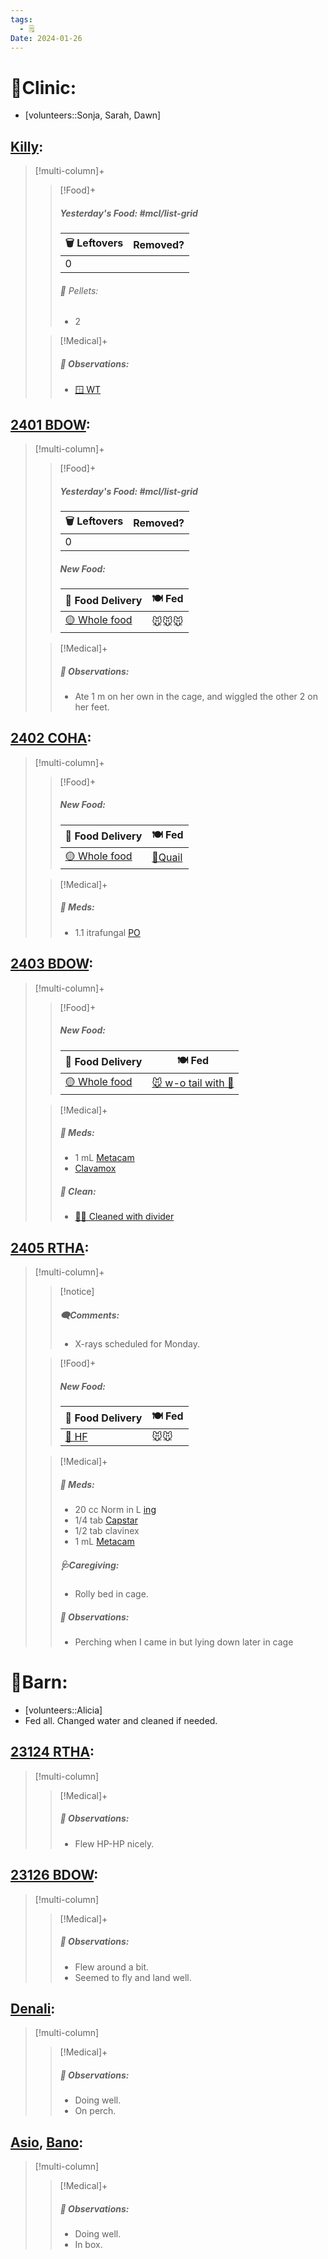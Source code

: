 ```yaml
---
tags:
  - 🗒️
Date: 2024-01-26
---
```


# 🏥Clinic:
- [volunteers::Sonja, Sarah, Dawn]

## [Killy](../RARE%20Birds/Ed%20Birds/Killy.md):
> [!multi-column]+
>
>> [!Food]+
>> ##### Yesterday's Food: #mcl/list-grid
>> |🗑️ Leftovers| Removed?
>> |---|---|
>>|0|
>>
>>###### 💩 Pellets:
>>- 2
>>
>
>> [!Medical]+
>> ##### 🔭 Observations:
>> - [🪟 WT](../Admin/Codes/Window%20time.md)

## [2401 BDOW](../RARE%20Birds/2401%20BDOW.md):
> [!multi-column]+
>
>> [!Food]+
>> ##### Yesterday's Food: #mcl/list-grid
>> |🗑️ Leftovers| Removed?
>> |---|---|
>>|0|
>>
>> ##### New Food:
>> |🚚 Food Delivery| 🍽️ Fed|
>> |---|---|
>>|[🟡 Whole food](../Admin/Codes/Whole%20food.md)|🐭🐭🐭
>
>> [!Medical]+
>> ##### 🔭 Observations:
>> - Ate 1 m on her own in the cage, and wiggled the other 2 on her feet.

## [2402 COHA](../RARE%20Birds/2402%20COHA.md):
> [!multi-column]+
>
>> [!Food]+
>> ##### New Food:
>> |🚚 Food Delivery| 🍽️ Fed|
>> |---|---|
>>|[🟡 Whole food](../Admin/Codes/Whole%20food.md)|[🐥Quail](../Admin/Codes/Food/Quail.md)
>
>> [!Medical]+
>> ##### 💊 Meds:
>> - 1.1 itrafungal [PO](../Admin/Codes/Per%20os.md)
>>

## [2403 BDOW](../RARE%20Birds/2403%20BDOW.md):
> [!multi-column]+
>
>> [!Food]+
>> ##### New Food:
>> |🚚 Food Delivery| 🍽️ Fed|
>> |---|---|
>>|[🟡 Whole food](../Admin/Codes/Whole%20food.md)|[🐭 w-o tail with 💊](../Admin/Codes/Food/Mouse%20wo%20tail%20with%20meds.md)
>
>> [!Medical]+
>> ##### 💊 Meds:
>> - 1 mL [Metacam](../Admin/Codes/Medication/Metacam.md)
>> - [Clavamox](../Admin/Codes/Medication/Clavamox.md)
>>
>>##### 🫧 Clean:
>> - [🧼➗ Cleaned with divider](../Admin/Codes/Cleaned%20with%20divider.md)
>>

## [2405 RTHA](../RARE%20Birds/2405%20RTHA.md):
> [!multi-column]+
>
>> [!notice]
>> ##### 🗨️Comments:
>> - X-rays scheduled for Monday.
>
>> [!Food]+
>> ##### New Food:
>> |🚚 Food Delivery| 🍽️ Fed|
>> |---|---|
>>|[🫱 HF](../Admin/Codes/Handfed.md)|🐭🐭
>
>> [!Medical]+
>> ##### 💊 Meds:
>> - 20 cc Norm in L [ing](../Admin/Codes/inguinals.md)
>> - 1/4 tab [Capstar](../Admin/Codes/Medication/Capstar.md)
>> - 1/2 tab clavinex
>> - 1 mL [Metacam](../Admin/Codes/Medication/Metacam.md)
>>
>> ##### 🩺Caregiving:
>> - Rolly bed in cage.
>>
>> ##### 🔭 Observations:
>> - Perching when I came in but lying down later in cage

# 🏡Barn:
- [volunteers::Alicia]
- Fed all. Changed water and cleaned if needed.

## [23124 RTHA](../RARE%20Birds/23124%20RTHA.md):
> [!multi-column]
>
>> [!Medical]+
>> ##### 🔭 Observations:
>> - Flew HP-HP nicely.

## [23126 BDOW](../RARE%20Birds/23126%20BDOW.md):
> [!multi-column]
>
>> [!Medical]+
>> ##### 🔭 Observations:
>> - Flew around a bit.
>> - Seemed to fly and land well.

## [Denali](../RARE%20Birds/Ed%20Birds/Denali.md):
> [!multi-column]
>
>> [!Medical]+
>> ##### 🔭 Observations:
>> - Doing well.
>> - On perch.

## [Asio](../RARE%20Birds/Ed%20Birds/Asio.md), [Bano](../RARE%20Birds/Ed%20Birds/Bano.md):
> [!multi-column]
>
>> [!Medical]+
>> ##### 🔭 Observations:
>> - Doing well.
>> - In box.

